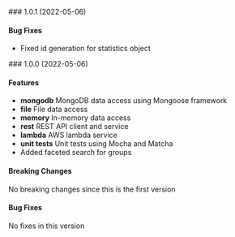 <a name="1.0.1"></a> ### 1.0.1 (2022-05-06)

#### Bug Fixes
* Fixed id generation for statistics object

<a name="1.0.0"></a> ### 1.0.0 (2022-05-06)

#### Features
* **mongodb** MongoDB data access using Mongoose framework
* **file** File data access 
* **memory** In-memory data access 
* **rest** REST API client and service
* **lambda** AWS lambda service
* **unit tests** Unit tests using Mocha and Matcha
* Added faceted search for groups

#### Breaking Changes
No breaking changes since this is the first version

#### Bug Fixes
No fixes in this version

